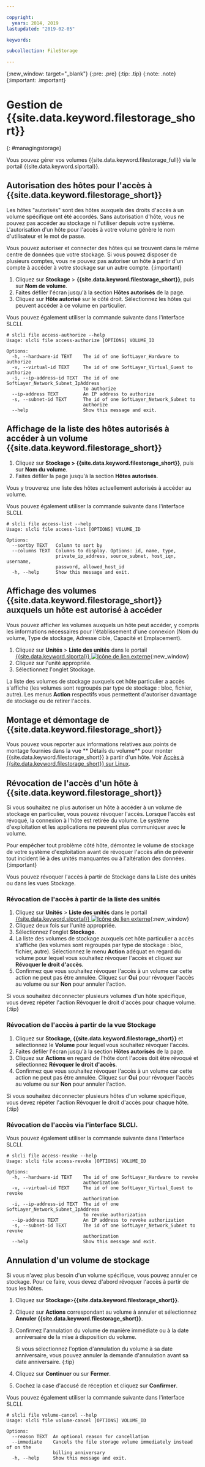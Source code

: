 ```yaml
---

copyright:
  years: 2014, 2019
lastupdated: "2019-02-05"

keywords:

subcollection: FileStorage

---
```

{:new_window: target="_blank"}
{:pre: .pre}
{:tip: .tip}
{:note: .note}
{:important: .important}


# Gestion de {{site.data.keyword.filestorage_short}}
{: #managingstorage}

Vous pouvez gérer vos volumes {{site.data.keyword.filestorage_full}} via le portail {{site.data.keyword.slportal}}.

## Autorisation des hôtes pour l'accès à {{site.data.keyword.filestorage_short}}

Les hôtes "autorisés" sont des hôtes auxquels des droits d'accès à un volume spécifique ont été accordés. Sans autorisation d'hôte, vous ne pouvez pas accéder au stockage ni l'utiliser depuis votre système. L'autorisation d'un hôte pour l'accès à votre volume génère le nom d'utilisateur et le mot de passe.

Vous pouvez autoriser et connecter des hôtes qui se trouvent dans le même centre de données que votre stockage. Si vous pouvez disposer de plusieurs comptes, vous ne pouvez pas autoriser un hôte à partir d'un compte à accéder à votre stockage sur un autre compte.
{:important}

1. Cliquez sur **Stockage** > **{{site.data.keyword.filestorage_short}}**, puis sur **Nom de volume**.
2. Faites défiler l'écran jusqu'à la section **Hôtes autorisés** de la page.
3. Cliquez sur **Hôte autorisé** sur le côté droit. Sélectionnez les hôtes qui peuvent accéder à ce volume en particulier.

Vous pouvez également utiliser la commande suivante dans l'interface SLCLI.
```
# slcli file access-authorize --help
Usage: slcli file access-authorize [OPTIONS] VOLUME_ID

Options:
  -h, --hardware-id TEXT    The id of one SoftLayer_Hardware to authorize
  -v, --virtual-id TEXT     The id of one SoftLayer_Virtual_Guest to authorize
  -i, --ip-address-id TEXT  The id of one SoftLayer_Network_Subnet_IpAddress
                            to authorize
  --ip-address TEXT         An IP address to authorize
  -s, --subnet-id TEXT      The id of one SoftLayer_Network_Subnet to
                            authorize
  --help                    Show this message and exit.
```

## Affichage de la liste des hôtes autorisés à accéder à un volume {{site.data.keyword.filestorage_short}}

1. Cliquez sur **Stockage > {{site.data.keyword.filestorage_short}}**, puis sur **Nom du volume**.
2. Faites défiler la page jusqu'à la section **Hôtes autorisés**.

Vous y trouverez une liste des hôtes actuellement autorisés à accéder au volume.

Vous pouvez également utiliser la commande suivante dans l'interface SLCLI.
```
# slcli file access-list --help
Usage: slcli file access-list [OPTIONS] VOLUME_ID

Options:
  --sortby TEXT   Column to sort by
  --columns TEXT  Columns to display. Options: id, name, type,
                  private_ip_address, source_subnet, host_iqn, username,
                  password, allowed_host_id
  -h, --help      Show this message and exit.
```


## Affichage des volumes {{site.data.keyword.filestorage_short}} auxquels un hôte est autorisé à accéder

Vous pouvez afficher les volumes auxquels un hôte peut accéder, y compris les informations nécessaires pour l'établissement d'une connexion (Nom du volume, Type de stockage, Adresse cible, Capacité et Emplacement).

1. Cliquez sur **Unités** > **Liste des unités** dans le portail [{{site.data.keyword.slportal}} ![Icône de lien externe](../../icons/launch-glyph.svg "Icône de lien externe")](https://control.softlayer.com/){:new_window}
2. Cliquez sur l'unité appropriée.
2. Sélectionnez l'onglet Stockage.

La liste des volumes de stockage auxquels cet hôte particulier a accès s'affiche (les volumes sont regroupés par type de stockage : bloc, fichier, autre). Les menus **Action** respectifs vous permettent d'autoriser davantage de stockage ou de retirer l'accès.


## Montage et démontage de {{site.data.keyword.filestorage_short}}

Vous pouvez vous reporter aux informations relatives aux points de montage fournies dans la vue ** Détails du volume** pour monter {{site.data.keyword.filestorage_short}} à partir d'un hôte. Voir [Accès à {{site.data.keyword.filestorage_short}} sur Linux](/docs/infrastructure/FileStorage?topic=FileStorage-mountingLinux).


## Révocation de l'accès d'un hôte à {{site.data.keyword.filestorage_short}}

Si vous souhaitez ne plus autoriser un hôte à accéder à un volume de stockage en particulier, vous pouvez révoquer l'accès. Lorsque l'accès est révoqué, la connexion à l'hôte est retirée du volume. Le système d'exploitation et les applications ne peuvent plus communiquer avec le volume.

Pour empêcher tout problème côté hôte, démontez le volume de stockage de votre système d'exploitation avant de révoquer l'accès afin de prévenir tout incident lié à des unités manquantes ou à l'altération des données.
{:important}

Vous pouvez révoquer l'accès à partir de Stockage dans la Liste des unités ou dans les vues Stockage.

### Révocation de l'accès à partir de la liste des unités

1. Cliquez sur **Unités** > **Liste des unités** dans le portail [{{site.data.keyword.slportal}} ![Icône de lien externe](../../icons/launch-glyph.svg "Icône de lien externe")](https://control.softlayer.com/){:new_window}
2. Cliquez deux fois sur l'unité appropriée.
3. Sélectionnez l'onglet **Stockage**.
4. La liste des volumes de stockage auxquels cet hôte particulier a accès s'affiche (les volumes sont regroupés par type de stockage : bloc, fichier, autre). Sélectionnez le menu **Action** adéquat en regard du volume pour lequel vous souhaitez révoquer l'accès et cliquez sur **Révoquer le droit d'accès**.
5. Confirmez que vous souhaitez révoquer l'accès à un volume car cette action ne peut pas être annulée. Cliquez sur **Oui** pour révoquer l'accès au volume ou sur **Non** pour annuler l'action.

Si vous souhaitez déconnecter plusieurs volumes d'un hôte spécifique, vous devez répéter l'action Révoquer le droit d'accès pour chaque volume.
{:tip}


### Révocation de l'accès à partir de la vue Stockage

1. Cliquez sur **Stockage, {{site.data.keyword.filestorage_short}}** et sélectionnez le **Volume** pour lequel vous souhaitez révoquer l'accès.
2. Faites défiler l'écran jusqu'à la section **Hôtes autorisés** de la page.
3. Cliquez sur **Actions** en regard de l'hôte dont l'accès doit être révoqué et sélectionnez **Révoquer le droit d'accès**.
4. Confirmez que vous souhaitez révoquer l'accès à un volume car cette action ne peut pas être annulée. Cliquez sur **Oui** pour révoquer l'accès au volume ou sur **Non** pour annuler l'action.

Si vous souhaitez déconnecter plusieurs hôtes d'un volume spécifique, vous devez répéter l'action Révoquer le droit d'accès pour chaque hôte.
{:tip}

### Révocation de l'accès via l'interface SLCLI.
Vous pouvez également utiliser la commande suivante dans l'interface SLCLI.
```
# slcli file access-revoke --help
Usage: slcli file access-revoke [OPTIONS] VOLUME_ID

Options:
  -h, --hardware-id TEXT    The id of one SoftLayer_Hardware to revoke
                            authorization
  -v, --virtual-id TEXT     The id of one SoftLayer_Virtual_Guest to revoke
                            authorization
  -i, --ip-address-id TEXT  The id of one SoftLayer_Network_Subnet_IpAddress
                            to revoke authorization
  --ip-address TEXT         An IP address to revoke authorization
  -s, --subnet-id TEXT      The id of one SoftLayer_Network_Subnet to revoke
                            authorization
  --help                    Show this message and exit.
```

## Annulation d'un volume de stockage

Si vous n'avez plus besoin d'un volume spécifique, vous pouvez annuler ce stockage. Pour ce faire, vous devez d'abord révoquer l'accès à partir de tous les hôtes.

1. Cliquez sur **Stockage**>**{{site.data.keyword.filestorage_short}}**.
2. Cliquez sur **Actions** correspondant au volume à annuler et sélectionnez **Annuler {{site.data.keyword.filestorage_short}}**.
3. Confirmez l'annulation du volume de manière immédiate ou à la date anniversaire de la mise à disposition du volume.

   Si vous sélectionnez l'option d'annulation du volume à sa date anniversaire, vous pouvez annuler la demande d'annulation avant sa date anniversaire.
   {:tip}
4. Cliquez sur **Continuer** ou sur **Fermer**.
5. Cochez la case d'accusé de réception et cliquez sur **Confirmer**.

Vous pouvez également utiliser la commande suivante dans l'interface SLCLI.
```
# slcli file volume-cancel --help
Usage: slcli file volume-cancel [OPTIONS] VOLUME_ID

Options:
  --reason TEXT  An optional reason for cancellation
  --immediate    Cancels the file storage volume immediately instead of on the
                 billing anniversary
  -h, --help     Show this message and exit.
```
